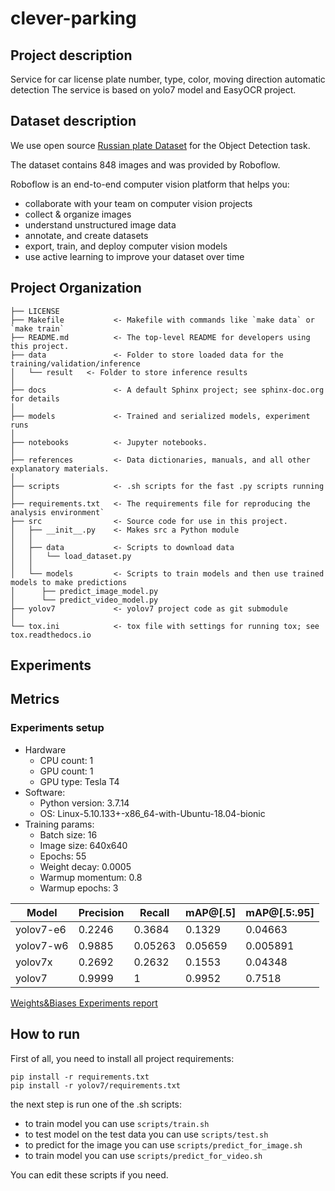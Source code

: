 clever-parking
==============================

## Project description

Service for car license plate number, type, color, moving direction automatic detection
The service is based on yolo7 model and EasyOCR project.

## Dataset description

We use open source [Russian plate Dataset](https://universe.roboflow.com/plate-tsusp/russian-plate) for the Object Detection task.

The dataset contains 848 images and was provided by Roboflow.

Roboflow is an end-to-end computer vision platform that helps you:
* collaborate with your team on computer vision projects
* collect & organize images
* understand unstructured image data
* annotate, and create datasets
* export, train, and deploy computer vision models
* use active learning to improve your dataset over time


Project Organization
------------

    ├── LICENSE
    ├── Makefile           <- Makefile with commands like `make data` or `make train`
    ├── README.md          <- The top-level README for developers using this project.
    ├── data               <- Folder to store loaded data for the training/validation/inference
    │   └── result   <- Folder to store inference results
    │
    ├── docs               <- A default Sphinx project; see sphinx-doc.org for details
    │
    ├── models             <- Trained and serialized models, experiment runs
    │
    ├── notebooks          <- Jupyter notebooks.
    │
    ├── references         <- Data dictionaries, manuals, and all other explanatory materials.
    │
    ├── scripts            <- .sh scripts for the fast .py scripts running
    │
    ├── requirements.txt   <- The requirements file for reproducing the analysis environment`
    ├── src                <- Source code for use in this project.
    │   ├── __init__.py    <- Makes src a Python module
    │   │
    │   ├── data           <- Scripts to download data
    │   │   └── load_dataset.py
    │   │
    │   └── models         <- Scripts to train models and then use trained models to make predictions
    │      ├── predict_image_model.py
    │      └── predict_video_model.py
    ├── yolov7             <- yolov7 project code as git submodule
    │
    └── tox.ini            <- tox file with settings for running tox; see tox.readthedocs.io

## Experiments

## Metrics



### Experiments setup

- Hardware
    - CPU count: 1
    - GPU count: 1
    - GPU type: Tesla T4
- Software:
    - Python version: 3.7.14
    - OS: Linux-5.10.133+-x86_64-with-Ubuntu-18.04-bionic
- Training params:
    - Batch size: 16
    - Image size: 640x640
    - Epochs: 55
    - Weight decay: 0.0005
    - Warmup momentum: 0.8
    - Warmup epochs: 3

| Model  | Precision | Recall | mAP@[.5] | mAP@[.5:.95] |
| ------------- | ------------- |------------- |------------- |------------- |
|  yolov7-e6   |  0.2246 | 0.3684 | 0.1329 | 0.04663 |
|  yolov7-w6   |  0.9885 | 0.05263 | 0.05659 | 0.005891 |
|  yolov7x   |  0.2692 | 0.2632 | 0.1553 | 0.04348 |
|  yolov7   |  0.9999  | 1 | 0.9952 | 0.7518 |

[Weights&Biases Experiments report](https://wandb.ai/dl-learning/YOLOR/reports/---VmlldzoyNzQ0Mzk1?accessToken=1rma5zlp2ee59b9uxart20401fiofe9d3q0jml03mkozgwbktvdjmav20tideqdz)

###


## How to run

First of all, you need to install all project requirements: 
```
pip install -r requirements.txt
pip install -r yolov7/requirements.txt
```

the next step is run one of the .sh scripts:
- to train model you can use `scripts/train.sh`
- to test model on the test data you can use `scripts/test.sh`
- to predict for the image you can use `scripts/predict_for_image.sh`
- to train model you can use `scripts/predict_for_video.sh`

You can edit these scripts if you need.

